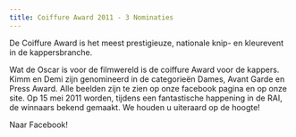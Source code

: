 ```yaml
---
title: Coiffure Award 2011 - 3 Nominaties
---
```

De Coiffure Award is het meest prestigieuze, nationale knip- en kleurevent in de kappersbranche. 

Wat de Oscar is voor de filmwereld is de coiffure Award voor de kappers. Kimm en Demi zijn genomineerd in de categorieën Dames, Avant Garde en Press Award. Alle beelden zijn te zien op onze facebook pagina en op onze site. Op 15 mei 2011 worden, tijdens een fantastische happening in de RAI, de winnaars bekend gemaakt. We houden u uiteraard op de hoogte!

Naar Facebook!